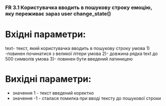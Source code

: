 ### FR 3.1	Користувачка вводить в пошукову строку емоцію, яку переживає зараз	user	change_state()

# Вхідні параметри:
text- текст, який користувачка вводить в пошукову строку 
умова 1) -повинен починатися з великої літери
умова 2)- довжина рядка text до 500 символів
умова 3)- повинен бути введений латиницею

# Вихідні параметри:
- значення 1 - текст введений коректно
- значення -1 - сталася помилка при вводі тексту до пошукової строки
